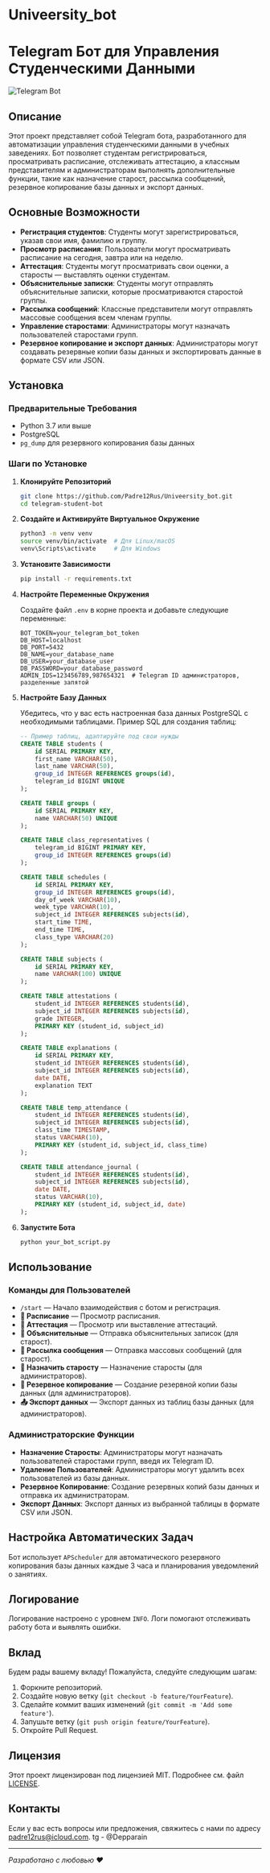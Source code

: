 # Univeersity_bot
# Telegram Бот для Управления Студенческими Данными

![Telegram Bot](https://img.shields.io/badge/Telegram-Bot-blue)

## Описание

Этот проект представляет собой Telegram бота, разработанного для автоматизации управления студенческими данными в учебных заведениях. Бот позволяет студентам регистрироваться, просматривать расписание, отслеживать аттестацию, а классным представителям и администраторам выполнять дополнительные функции, такие как назначение старост, рассылка сообщений, резервное копирование базы данных и экспорт данных.

## Основные Возможности

- **Регистрация студентов**: Студенты могут зарегистрироваться, указав свои имя, фамилию и группу.
- **Просмотр расписания**: Пользователи могут просматривать расписание на сегодня, завтра или на неделю.
- **Аттестация**: Студенты могут просматривать свои оценки, а старосты — выставлять оценки студентам.
- **Объяснительные записки**: Студенты могут отправлять объяснительные записки, которые просматриваются старостой группы.
- **Рассылка сообщений**: Классные представители могут отправлять массовые сообщения всем членам группы.
- **Управление старостами**: Администраторы могут назначать пользователей старостами групп.
- **Резервное копирование и экспорт данных**: Администраторы могут создавать резервные копии базы данных и экспортировать данные в формате CSV или JSON.

## Установка

### Предварительные Требования

- Python 3.7 или выше
- PostgreSQL
- `pg_dump` для резервного копирования базы данных

### Шаги по Установке

1. **Клонируйте Репозиторий**

   ```bash
   git clone https://github.com/Padre12Rus/Univeersity_bot.git
   cd telegram-student-bot
   ```

2. **Создайте и Активируйте Виртуальное Окружение**

   ```bash
   python3 -m venv venv
   source venv/bin/activate  # Для Linux/macOS
   venv\Scripts\activate     # Для Windows
   ```

3. **Установите Зависимости**

   ```bash
   pip install -r requirements.txt
   ```

4. **Настройте Переменные Окружения**

   Создайте файл `.env` в корне проекта и добавьте следующие переменные:

   ```env
   BOT_TOKEN=your_telegram_bot_token
   DB_HOST=localhost
   DB_PORT=5432
   DB_NAME=your_database_name
   DB_USER=your_database_user
   DB_PASSWORD=your_database_password
   ADMIN_IDS=123456789,987654321  # Telegram ID администраторов, разделенные запятой
   ```

5. **Настройте Базу Данных**

   Убедитесь, что у вас есть настроенная база данных PostgreSQL с необходимыми таблицами. Пример SQL для создания таблиц:

   ```sql
   -- Пример таблиц, адаптируйте под свои нужды
   CREATE TABLE students (
       id SERIAL PRIMARY KEY,
       first_name VARCHAR(50),
       last_name VARCHAR(50),
       group_id INTEGER REFERENCES groups(id),
       telegram_id BIGINT UNIQUE
   );

   CREATE TABLE groups (
       id SERIAL PRIMARY KEY,
       name VARCHAR(50) UNIQUE
   );

   CREATE TABLE class_representatives (
       telegram_id BIGINT PRIMARY KEY,
       group_id INTEGER REFERENCES groups(id)
   );

   CREATE TABLE schedules (
       id SERIAL PRIMARY KEY,
       group_id INTEGER REFERENCES groups(id),
       day_of_week VARCHAR(10),
       week_type VARCHAR(10),
       subject_id INTEGER REFERENCES subjects(id),
       start_time TIME,
       end_time TIME,
       class_type VARCHAR(20)
   );

   CREATE TABLE subjects (
       id SERIAL PRIMARY KEY,
       name VARCHAR(100) UNIQUE
   );

   CREATE TABLE attestations (
       student_id INTEGER REFERENCES students(id),
       subject_id INTEGER REFERENCES subjects(id),
       grade INTEGER,
       PRIMARY KEY (student_id, subject_id)
   );

   CREATE TABLE explanations (
       id SERIAL PRIMARY KEY,
       student_id INTEGER REFERENCES students(id),
       subject_id INTEGER REFERENCES subjects(id),
       date DATE,
       explanation TEXT
   );

   CREATE TABLE temp_attendance (
       student_id INTEGER REFERENCES students(id),
       subject_id INTEGER REFERENCES subjects(id),
       class_time TIMESTAMP,
       status VARCHAR(10),
       PRIMARY KEY (student_id, subject_id, class_time)
   );

   CREATE TABLE attendance_journal (
       student_id INTEGER REFERENCES students(id),
       subject_id INTEGER REFERENCES subjects(id),
       date DATE,
       status VARCHAR(10),
       PRIMARY KEY (student_id, subject_id, date)
   );
   ```

6. **Запустите Бота**

   ```bash
   python your_bot_script.py
   ```

## Использование

### Команды для Пользователей

- `/start` — Начало взаимодействия с ботом и регистрация.
- **📅 Расписание** — Просмотр расписания.
- **📝 Аттестация** — Просмотр или выставление аттестаций.
- **📨 Объяснительные** — Отправка объяснительных записок (для старост).
- **📢 Рассылка сообщения** — Отправка массовых сообщений (для старост).
- **👤 Назначить старосту** — Назначение старосты (для администраторов).
- **💾 Резервное копирование** — Создание резервной копии базы данных (для администраторов).
- **📤 Экспорт данных** — Экспорт данных из таблиц базы данных (для администраторов).

### Администраторские Функции

- **Назначение Старосты**: Администраторы могут назначать пользователей старостами групп, введя их Telegram ID.
- **Удаление Пользователей**: Администраторы могут удалить всех пользователей из базы данных.
- **Резервное Копирование**: Создание резервных копий базы данных и отправка их администраторам.
- **Экспорт Данных**: Экспорт данных из выбранной таблицы в формате CSV или JSON.

## Настройка Автоматических Задач

Бот использует `APScheduler` для автоматического резервного копирования базы данных каждые 3 часа и планирования уведомлений о занятиях.

## Логирование

Логирование настроено с уровнем `INFO`. Логи помогают отслеживать работу бота и выявлять ошибки.

## Вклад

Будем рады вашему вкладу! Пожалуйста, следуйте следующим шагам:

1. Форкните репозиторий.
2. Создайте новую ветку (`git checkout -b feature/YourFeature`).
3. Сделайте коммит ваших изменений (`git commit -m 'Add some feature'`).
4. Запушьте ветку (`git push origin feature/YourFeature`).
5. Откройте Pull Request.

## Лицензия

Этот проект лицензирован под лицензией MIT. Подробнее см. файл [LICENSE](LICENSE).

## Контакты

Если у вас есть вопросы или предложения, свяжитесь с нами по адресу [padre12rus@icloud.com](mailto:padre12rus@icloud.com).
tg - @Depparain

---

*Разработано с любовью ❤️*